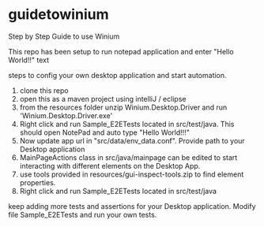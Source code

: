 # guidetowinium
Step by Step Guide to use Winium

This repo has been setup to run notepad application and enter "Hello World!!" text


steps to config your own desktop application and start automation.

1. clone this repo
2. open this as a maven project using intelliJ / eclipse
3. from the resources folder unzip Winium.Desktop.Driver and run 'Winium.Desktop.Driver.exe'
4. Right click and run Sample_E2ETests located in src/test/java. This should open NotePad and auto type "Hello World!!!"
5. Now update app url in "src/data/env_data.conf". Provide path to your Desktop application
5. MainPageActions class in src/java/mainpage can be edited to start interacting with different elements on the Desktop App.
6. use tools provided in resources/gui-inspect-tools.zip to find element properties.
7. Right click and run Sample_E2ETests located in src/test/java

keep adding more tests and assertions for your Desktop application.  Modify file Sample_E2ETests and run your own tests.



